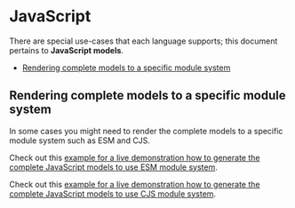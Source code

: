 # JavaScript
There are special use-cases that each language supports; this document pertains to **JavaScript models**.

<!-- toc is generated with GitHub Actions do not remove toc markers -->

<!-- toc -->

- [Rendering complete models to a specific module system](#rendering-complete-models-to-a-specific-module-system)

<!-- tocstop -->

## Rendering complete models to a specific module system
In some cases you might need to render the complete models to a specific module system such as ESM and CJS.

Check out this [example for a live demonstration how to generate the complete JavaScript models to use ESM module system](../../examples/javascript-use-esm).

Check out this [example for a live demonstration how to generate the complete JavaScript models to use CJS module system](../../examples/javascript-use-cjs).